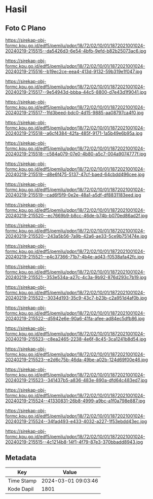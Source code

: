# Hasil

## Foto C Plano

https://sirekap-obj-formc.kpu.go.id/edf5/pemilu/pdpr/18/72/02/10/01/1872021001024-20240219-215515--da5426d3-6e54-4bfb-9efd-b82b25073ac6.jpg

https://sirekap-obj-formc.kpu.go.id/edf5/pemilu/pdpr/18/72/02/10/01/1872021001024-20240219-215516--b19ec2ce-eea4-413d-9132-59b319e1f047.jpg

https://sirekap-obj-formc.kpu.go.id/edf5/pemilu/pdpr/18/72/02/10/01/1872021001024-20240219-215517--9e54943d-bbba-44c5-8800-d7e43d1f9041.jpg

https://sirekap-obj-formc.kpu.go.id/edf5/pemilu/pdpr/18/72/02/10/01/1872021001024-20240219-215517--1fd3beed-bdc0-4d15-9885-aa08797ca4f0.jpg

https://sirekap-obj-formc.kpu.go.id/edf5/pemilu/pdpr/18/72/02/10/01/1872021001024-20240219-215518--a6cf4384-42fa-485f-9171-1a5b49e6b95a.jpg

https://sirekap-obj-formc.kpu.go.id/edf5/pemilu/pdpr/18/72/02/10/01/1872021001024-20240219-215518--c584a079-07e0-4b80-a5c7-004a9074777f.jpg

https://sirekap-obj-formc.kpu.go.id/edf5/pemilu/pdpr/18/72/02/10/01/1872021001024-20240219-215519--d8e6f475-5137-47cf-baed-64cbdd496cee.jpg

https://sirekap-obj-formc.kpu.go.id/edf5/pemilu/pdpr/18/72/02/10/01/1872021001024-20240219-215519--cad6f5f9-0e2e-48a1-a5df-df8831183eed.jpg

https://sirekap-obj-formc.kpu.go.id/edf5/pemilu/pdpr/18/72/02/10/01/1872021001024-20240219-215520--ec7669b9-b8cc-46de-b74b-b070ed86ad2f.jpg

https://sirekap-obj-formc.kpu.go.id/edf5/pemilu/pdpr/18/72/02/10/01/1872021001024-20240219-215520--243a5b56-7a9b-42a6-ae33-5ce9b751474e.jpg

https://sirekap-obj-formc.kpu.go.id/edf5/pemilu/pdpr/18/72/02/10/01/1872021001024-20240219-215521--e4c37366-71b7-4b4e-ad43-f0538afa42fc.jpg

https://sirekap-obj-formc.kpu.go.id/edf5/pemilu/pdpr/18/72/02/10/01/1872021001024-20240219-215521--353e534a-a27c-4c3a-9b92-876d293c7b19.jpg

https://sirekap-obj-formc.kpu.go.id/edf5/pemilu/pdpr/18/72/02/10/01/1872021001024-20240219-215522--3034d193-35c9-43c7-b23b-c2a951d4af0b.jpg

https://sirekap-obj-formc.kpu.go.id/edf5/pemilu/pdpr/18/72/02/10/01/1872021001024-20240219-215522--d5942e6e-90a6-41fa-afee-ad84ec5dfb86.jpg

https://sirekap-obj-formc.kpu.go.id/edf5/pemilu/pdpr/18/72/02/10/01/1872021001024-20240219-215523--c8ea2465-2238-4e6f-8c45-3ca1241b8d54.jpg

https://sirekap-obj-formc.kpu.go.id/edf5/pemilu/pdpr/18/72/02/10/01/1872021001024-20240219-215523--e2d6c75b-46da-49be-a02b-124d69f00e46.jpg

https://sirekap-obj-formc.kpu.go.id/edf5/pemilu/pdpr/18/72/02/10/01/1872021001024-20240219-215523--341437b5-a836-483e-890a-dfd64c483ed7.jpg

https://sirekap-obj-formc.kpu.go.id/edf5/pemilu/pdpr/18/72/02/10/01/1872021001024-20240219-215524--41330831-26b8-4999-a9bc-a1f0a798e887.jpg

https://sirekap-obj-formc.kpu.go.id/edf5/pemilu/pdpr/18/72/02/10/01/1872021001024-20240219-215524--34fad493-e433-4032-a227-1f53ebdd43ec.jpg

https://sirekap-obj-formc.kpu.go.id/edf5/pemilu/pdpr/18/72/02/10/01/1872021001024-20240219-215515--4c1214b8-14f1-4f79-87e3-370bbadd8943.jpg


## Metadata

| Key        | Value               |
| ---------- | ------------------- |
| Time Stamp | 2024-03-01 09:03:46 |
| Kode Dapil | 1801                |



